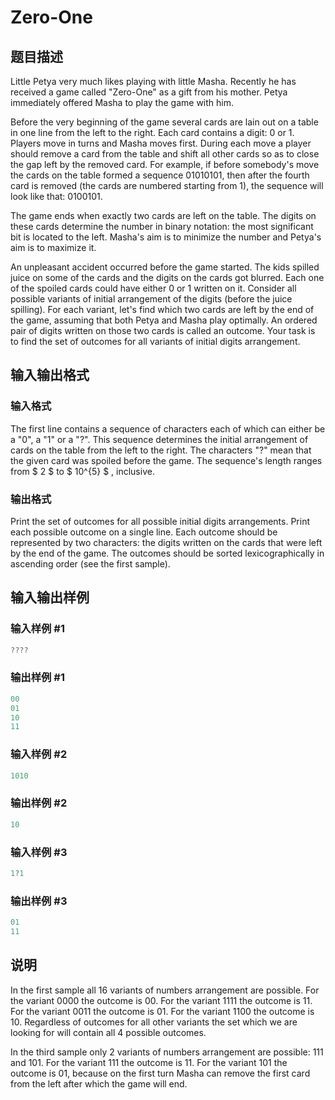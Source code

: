 # Zero-One

## 题目描述

Little Petya very much likes playing with little Masha. Recently he has received a game called "Zero-One" as a gift from his mother. Petya immediately offered Masha to play the game with him.

Before the very beginning of the game several cards are lain out on a table in one line from the left to the right. Each card contains a digit: 0 or 1. Players move in turns and Masha moves first. During each move a player should remove a card from the table and shift all other cards so as to close the gap left by the removed card. For example, if before somebody's move the cards on the table formed a sequence 01010101, then after the fourth card is removed (the cards are numbered starting from 1), the sequence will look like that: 0100101.

The game ends when exactly two cards are left on the table. The digits on these cards determine the number in binary notation: the most significant bit is located to the left. Masha's aim is to minimize the number and Petya's aim is to maximize it.

An unpleasant accident occurred before the game started. The kids spilled juice on some of the cards and the digits on the cards got blurred. Each one of the spoiled cards could have either 0 or 1 written on it. Consider all possible variants of initial arrangement of the digits (before the juice spilling). For each variant, let's find which two cards are left by the end of the game, assuming that both Petya and Masha play optimally. An ordered pair of digits written on those two cards is called an outcome. Your task is to find the set of outcomes for all variants of initial digits arrangement.

## 输入输出格式

### 输入格式

The first line contains a sequence of characters each of which can either be a "0", a "1" or a "?". This sequence determines the initial arrangement of cards on the table from the left to the right. The characters "?" mean that the given card was spoiled before the game. The sequence's length ranges from $ 2 $ to $ 10^{5} $ , inclusive.

### 输出格式

Print the set of outcomes for all possible initial digits arrangements. Print each possible outcome on a single line. Each outcome should be represented by two characters: the digits written on the cards that were left by the end of the game. The outcomes should be sorted lexicographically in ascending order (see the first sample).

## 输入输出样例

### 输入样例 #1

```cpp
????

```
### 输出样例 #1

```cpp
00
01
10
11

```
### 输入样例 #2

```cpp
1010

```
### 输出样例 #2

```cpp
10

```
### 输入样例 #3

```cpp
1?1

```
### 输出样例 #3

```cpp
01
11

```
## 说明

In the first sample all 16 variants of numbers arrangement are possible. For the variant 0000 the outcome is 00. For the variant 1111 the outcome is 11. For the variant 0011 the outcome is 01. For the variant 1100 the outcome is 10. Regardless of outcomes for all other variants the set which we are looking for will contain all 4 possible outcomes.

In the third sample only 2 variants of numbers arrangement are possible: 111 and 101. For the variant 111 the outcome is 11. For the variant 101 the outcome is 01, because on the first turn Masha can remove the first card from the left after which the game will end.

